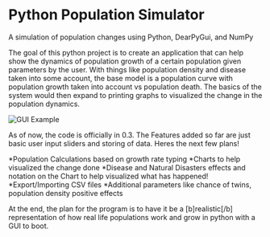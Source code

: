# Python Population Simulator
 A simulation of population changes using Python, DearPyGui, and NumPy

The goal of this python project is to create an application that can help show the dynamics of population growth of a certain population given parameters by the user. With things like population density and disease taken into some account, the base model is a population curve with population growth taken into account vs population death. The basics of the system would then expand to printing graphs to visualized the change in the population dynamics.

![GUI Example](Images/python_NTr31b8eOV.png)

As of now, the code is officially in 0.3. The Features added so far are just basic user input sliders and storing of data. Heres the next few plans!

*Population Calculations based on growth rate typing
*Charts to help visualized the change done
*Disease and Natural Disasters effects and notation on the Chart to help visualized what has happened!
*Export/Importing CSV files
*Additional parameters like chance of twins, population density positive effects

At the end, the plan for the program is to have it be a [b]realistic[/b] representation of how real life populations work and grow in python with a GUI to boot.
